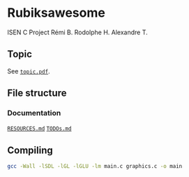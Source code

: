 # Rubiksawesome
ISEN C Project
Rémi B.
Rodolphe H.
Alexandre T.

## Topic
See [`topic.pdf`](topic.pdf).

## File structure
### Documentation
[`RESOURCES.md`](RESOURCES.md)
[`TODOs.md`](RESOURCES.md)

## Compiling

```bash
gcc -Wall -lSDL -lGL -lGLU -lm main.c graphics.c -o main
```
